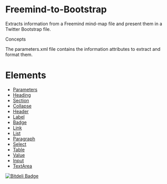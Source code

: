Freemind-to-Bootstrap
================
Extracts information from a Freemind mind-map file and present them in a Twitter Bootstrap file.

Concepts

The parameters.xml file contains the information attributes to extract and format them.

Elements
===

* [Parameters](doc/Parameters.md)
* [Heading](doc/Heading.md)
* [Section](doc/Section.md)
* [Collapse](doc/Collapse.md)
* [Header](doc/Header.md)
* [Label](doc/Label.md)
* [Badge](doc/Badge.md)
* [Link](doc/Link.md)
* [List](doc/List.md)
* [Paragraph](doc/Paragraph.md)
* [Select](doc/Select.md)
* [Table](doc/Table.md)
* [Value](doc/Value.md)
* [Input](doc/Input.md)
* [TextArea](doc/TextArea.md)



[![Bitdeli Badge](https://d2weczhvl823v0.cloudfront.net/JoePlant/freemind-to-bootstrap/trend.png)](https://bitdeli.com/free "Bitdeli Badge")

